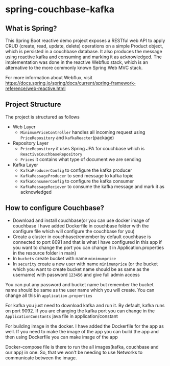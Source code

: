 # spring-couchbase-kafka
## What is Spring?
This Spring Boot reactive demo project exposes a RESTful web API to apply CRUD (create, read, update, delete) operations on a simple Product object, which is persisted in a couchbase database. It also produces the message using reactive kafka and consuming and marking it as acknowledged. The implementation was done in the reactive Webflux stack, which is an alternative to the more commonly known Spring Web MVC stack.

For more information about Webflux, visit https://docs.spring.io/spring/docs/current/spring-framework-reference/web-reactive.html

## Project Structure
The project is structured as follows
- Web Layer
  - `MinimumPriceController` handles all incoming request using `PriceRepository` and `kafkaReactor`(package)
- Repository Layer
  - `PriceRepository` it uses Spring JPA for couchbase which is `ReactiveCouchbaseRepository` 
  - `Prices` it contains what type of document we are sending
- Kafka Layer
  - `KafkaProducerConfig` to configure the kafka producer
  - `KafkaMessageProducer` to send message to kafka topic
  - `KafkaConsumerConfig` to configure the kafka consumer
  - `KafkaMessageReciever` to consume the kafka message and mark it as acknowledged
  
 
## How to configure Couchbase?
- Download and install couchbase(or you can use docker image of couchbase I have added Dockerfile in couchbase folder with the configure file which will configure the couchbase for you)
- Create a cluster in couchbase(remember by default couchbase is connected to port 8091 and that is what I have configured in this app if you want to change the port you can change it in Application.properties in the resource folder in main)
- In `buckets` create bucket with name `minimumprice`
- In `security` create a new user with name `minimumprice` (or the bucket which you want to create bucket name should be as same as the username) with password `123456` and give full admin access

You can put any password and bucket name but remember the bucket name should be same as the user name which you will create. You can change all this in `application.properties`

For kafka you just need to download kafka and run it. By default, kafka runs on port 9092. If you are changing the kafka port you can change in the `ApplicationConstants` java file in application/constant

For building image in the docker. I have added the Dockerfile for the app as well. If you need to make the image of the app you can build the app and then using Dockerfile you can make image of the app

Docker-compose file is there to run the all images(kafka, couchbase and our app) in one. So, that we won't be needing to use Networks to communicate between the image.
